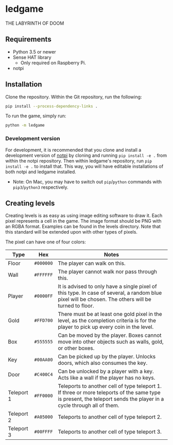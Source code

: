# ledgame
THE LABYRINTH OF DOOM

## Requirements

* Python 3.5 or newer
* Sense HAT library
  * Only required on Raspberry Pi.
* notpi

## Installation

Clone the repository. Within the Git repository, run the following:
```sh
pip install --process-dependency-links .
```

To run the game, simply run:
```sh
python -m ledgame
```

### Development version
For development, it is recommended that you clone and install a development version of [notpi](https://github.com/gentlemans-club/notpi) by cloning
and running `pip install -e .` from within the notpi repository.
Then within ledgame's repository, run `pip install -e .` to install that.
This way, you will have editable installations of both notpi and ledgame installed.

* Note: On Mac, you may have to switch out `pip`/`python` commands with
`pip3`/`python3` respectively.


## Creating levels

Creating levels is as easy as using image editing software to draw it. Each pixel represents a cell in the game.
The image format should be PNG with an RGBA format. Examples can be found in the levels directory. Note that this standard will be extended upon with other types of pixels.

The pixel can have one of four colors:

Type |    Hex    | Notes
------|-----------|-------
Floor | `#000000` | The player can walk on this.
Wall | `#FFFFFF` | The player cannot walk nor pass through this.
Player  | `#0000FF` | It is advised to only have a single pixel of this type. In case of several, a random blue pixel will be chosen. The others will be turned to floor.
Gold  | `#FFD700` |There must be at least one gold pixel in the level, as the completion criteria is for the player to pick up every coin in the level.
Box | `#555555` | Can be moved by the player. Boxes cannot move into other objects such as walls, gold, or other boxes.
Key | `#00AA00` | Can be picked up by the player. Unlocks doors, which also consumes the key.
Door | `#C400C4`  | Can be unlocked by a player with a key. Acts like a wall if the player has no keys.
Teleport 1 | `#FF0000` | Teleports to another cell of type teleport 1. If three or more teleports of the same type is present, the teleport sends the player in a cycle through all of them.
Teleport 2 | `#A05000` | Teleports to another cell of type teleport 2.
Teleport 3 | `#00FFFF` | Teleports to another cell of type teleport 3.
